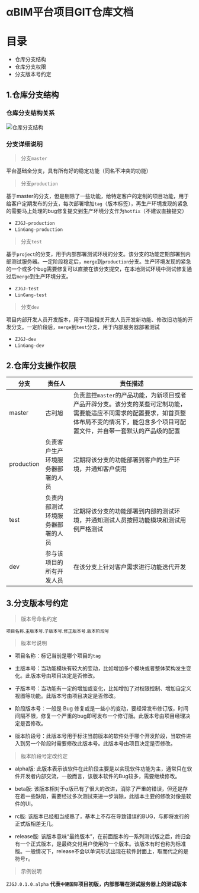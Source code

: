 αBIM平台项目GIT仓库文档
=====
# 目录

- 仓库分支结构
- 仓库分支权限
- 分支版本号约定

## 1.仓库分支结构

### 仓库分支结构关系

![仓库分支结构](../image/95c5a28ec75d7857d9308b97b58dfd9.png "仓库分支结构")

### 分支详细说明

>分支`master`

平台基础全分支，具有所有好的稳定功能（同名不冲突的功能）

>分支`production`

基于master的分支，但是剔除了一些功能，给特定客户的定制的项目功能，用于给客户定期发布的分支，每次部署增加`tag`（版本标签），再生产环境发现的紧急的需要马上处理的bug修复提交到生产环境分支作为`hotfix`（不建议直接提交）

- `ZJGJ-production`
- `LinGang-production`

>分支`test`

基于`project`的分支，用于内部部署测试环境的分支。该分支的功能定期部署到内部测试服务器。一定阶段稳定后，`merge`到`production`分支。生产环境发现的紧急的一个或多个bug需要修复可以直接在该分支提交，在本地测试环境中测试修复通过后`merge`到生产环境分支。

- `ZJGJ-test`
- `LinGang-test`

>分支`dev`

项目内部开发人员开发版本，用于项目相关开发人员开发新功能、修改旧功能的开发分支。一定阶段后，`merge`到`test`分支，用于内部服务器部署测试

- `ZJGJ-dev`
- `LinGang-dev`

## 2.仓库分支操作权限

分支 | 责任人 | 责任描述
--- | --- | ---
master | 古利旭 | 负责监控`master`的产品功能，为新项目或者产品开辟分支。该分支的某些可定制功能，需要能适应不同需求的配置要求，如首页整体布局不变的情况下，能包含多个项目可配置文件，并自带一套默认的产品级的配置
production | 负责客户生产环境服务器部署的人员 | 定期将该分支的功能部署到客户的生产环境，并通知客户使用
test | 负责内部测试环境服务器部署的人员 | 定期将该分支的功能部署到内部的测试环境，并通知测试人员按照功能模块和测试用例严格测试
dev | 参与该项目的所有开发人员 | 在该分支上针对客户需求进行功能迭代开发

## 3.分支版本号约定

>版本号命名约定

`项目名称`.`主版本号`.`子版本号`.`修正版本号`.`版本阶段号`

>版本号说明

- 项目名称：标记当前是哪个项目的`tag`

- 主版本号：当功能模块有较大的变动，比如增加多个模块或者整体架构发生变化。此版本号由项目决定是否修改。

- 子版本号：当功能有一定的增加或变化，比如增加了对权限控制、增加自定义视图等功能。此版本号由项目决定是否修改。

- 阶段版本号：一般是 Bug 修复或是一些小的变动，要经常发布修订版，时间间隔不限，修复一个严重的bug即可发布一个修订版。此版本号由项目经理决定是否修改。

- 版本阶段号：此版本号用于标注当前版本的软件处于哪个开发阶段，当软件进入到另一个阶段时需要修改此版本号。此版本号由项目决定是否修改。

>版本阶段号定改约定

- alpha版: 此版本表示该软件在此阶段主要是以实现软件功能为主，通常只在软件开发者内部交流，一般而言，该版本软件的Bug较多，需要继续修改。

- beta版: 该版本相对于α版已有了很大的改进，消除了严重的错误，但还是存在着一些缺陷，需要经过多次测试来进一步消除，此版本主要的修改对像是软件的UI。

- rc版: 该版本已经相当成熟了，基本上不存在导致错误的BUG，与即将发行的正式版相差无几。

- release版: 该版本意味“最终版本”，在前面版本的一系列测试版之后，终归会有一个正式版本，是最终交付用户使用的一个版本。该版本有时也称为标准版。一般情况下，release不会以单词形式出现在软件封面上，取而代之的是符号`r`。

>示例说明

`ZJGJ.0.1.0.alpha`
**代表`中建国际`项目初版，内部部署在测试服务器上的测试版本**














